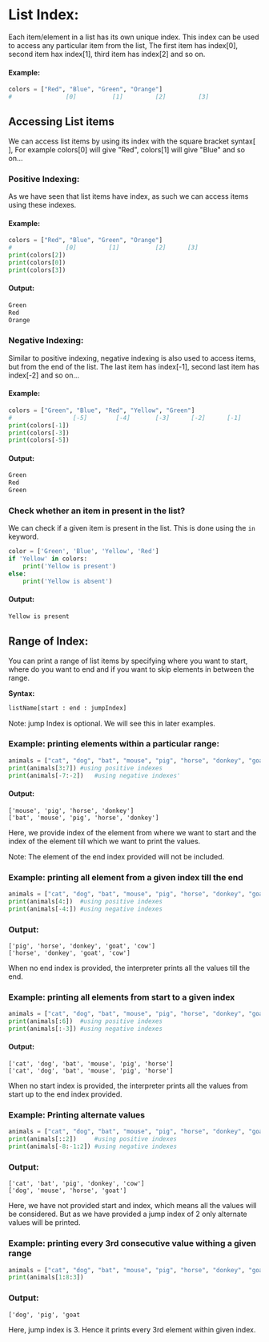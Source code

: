 # List Index:
Each item/element in a list has its own unique index. This index can be used to access any particular item from the list, The first item has index[0], second item hax index[1], third item has index[2] and so on.

#### Example:
```python
colors = ["Red", "Blue", "Green", "Orange"]
#               [0]          [1]         [2]         [3]
```
## Accessing List items
We can access list items by using its index with the square bracket syntax[ ], For example colors[0] will give "Red", colors[1] will give "Blue" and so on...

### Positive Indexing:
As we have seen that list items have index, as such we can access items using these indexes.

#### Example:
```python
colors = ["Red", "Blue", "Green", "Orange"]
#               [0]         [1]          [2]      [3]
print(colors[2])
print(colors[0])
print(colors[3])
```

#### Output:
```bash
Green
Red
Orange
```

### Negative Indexing:
Similar to positive indexing, negative indexing is also used to access items, but from the end of the list. The last item has index[-1], second last item has index[-2] and so on...

#### Example:
```python
colors = ["Green", "Blue", "Red", "Yellow", "Green"]
#                 [-5]        [-4]       [-3]      [-2]      [-1]
print(colors[-1])
print(colors[-3])
print(colors[-5])
```

#### Output:
```bash
Green
Red
Green
```

### Check whether an item in present in the list?
We can check if a given item is present in the list. This is done using the `in` keyword.
```python
color = ['Green', 'Blue', 'Yellow', 'Red']
if 'Yellow' in colors:
    print('Yellow is present')
else:
    print('Yellow is absent')
```
#### Output:
```bash
Yellow is present
```

## Range of Index:
You can print a range of list items by specifying where you want to start, where do you want to end and if you want to skip elements in between the range. 

**Syntax:**
```python
listName[start : end : jumpIndex]
```
Note: jump Index is optional. We will see this in later examples.

### Example: printing elements within a particular range:
```python
animals = ["cat", "dog", "bat", "mouse", "pig", "horse", "donkey", "goat", "cow"]
print(animals[3:7])	#using positive indexes
print(animals[-7:-2])	#using negative indexes'
```
#### Output:
```
['mouse', 'pig', 'horse', 'donkey']
['bat', 'mouse', 'pig', 'horse', 'donkey']
```
Here, we provide index of the element from where we want to start and the index of the element till which we want to print the values.

Note: The element of the end index provided will not be included. 


### Example: printing all element from a given index till the end
```python
animals = ["cat", "dog", "bat", "mouse", "pig", "horse", "donkey", "goat", "cow"]
print(animals[4:])	#using positive indexes
print(animals[-4:])	#using negative indexes
```
### Output:
```
['pig', 'horse', 'donkey', 'goat', 'cow']
['horse', 'donkey', 'goat', 'cow']
```
When no end index is provided, the interpreter prints all the values till the end.

### Example: printing all elements from start to a given index
```python
animals = ["cat", "dog", "bat", "mouse", "pig", "horse", "donkey", "goat", "cow"]
print(animals[:6])	#using positive indexes
print(animals[:-3])	#using negative indexes
```
#### Output:
```
['cat', 'dog', 'bat', 'mouse', 'pig', 'horse']
['cat', 'dog', 'bat', 'mouse', 'pig', 'horse']
```
When no start index is provided, the interpreter prints all the values from start up to the end index provided. 

### Example: Printing alternate values
```python
animals = ["cat", "dog", "bat", "mouse", "pig", "horse", "donkey", "goat", "cow"]
print(animals[::2])		#using positive indexes
print(animals[-8:-1:2])	#using negative indexes
```
### Output:
```
['cat', 'bat', 'pig', 'donkey', 'cow']
['dog', 'mouse', 'horse', 'goat']
```
Here, we have not provided start and index, which means all the values will be considered. But as we have provided a jump index of 2 only alternate values will be printed. 

### Example: printing every 3rd consecutive value withing a given range
```python
animals = ["cat", "dog", "bat", "mouse", "pig", "horse", "donkey", "goat", "cow"]
print(animals[1:8:3])
```
### Output:
```
['dog', 'pig', 'goat
```
Here, jump index is 3. Hence it prints every 3rd element within given index.